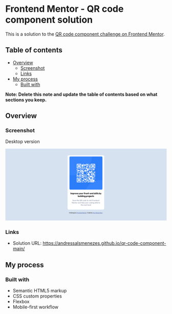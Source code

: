 # Frontend Mentor - QR code component solution

This is a solution to the [QR code component challenge on Frontend Mentor](https://www.frontendmentor.io/challenges/qr-code-component-iux_sIO_H).

## Table of contents

- [Overview](#overview)
  - [Screenshot](#screenshot)
  - [Links](#links)
- [My process](#my-process)
  - [Built with](#built-with)


**Note: Delete this note and update the table of contents based on what sections you keep.**

## Overview

### Screenshot

Desktop version

![](./src/images/Screenshot%202022-12-06%20151822.png)

### Links

- Solution URL: https://andressalsmenezes.github.io/qr-code-component-main/

## My process

### Built with

- Semantic HTML5 markup
- CSS custom properties
- Flexbox
- Mobile-first workflow
